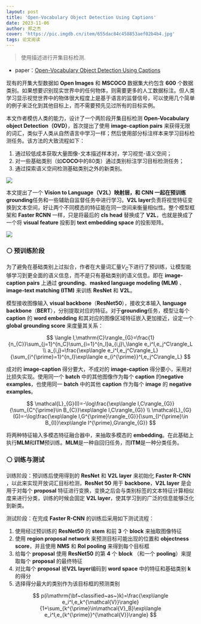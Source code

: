 ```yaml
---
layout: post
title: 'Open-Vocabulary Object Detection Using Captions'
date: 2023-11-06
author: 郑之杰
cover: 'https://pic.imgdb.cn/item/655dac84c458853aef02b4b4.jpg'
tags: 论文阅读
---
```


> 使用描述进行开集目标检测.

- paper：[Open-Vocabulary Object Detection Using Captions](https://arxiv.org/abs/2011.10678)

现有的开集大型数据如 **Open Images** 和 **MSCOCO** 数据集大约包含 **600** 个数据类别。如果想要识别现实世界中的任何物体，则需要更多的人工数据标注。但人类学习显示视觉世界中的物体很大程度上是基于语言的监督信号，可以使用几个简单的例子来泛化到其他目标上，而不需要预先见过所有的目标实例。

本文作者模仿人类的能力，设计了一个两阶段开集目标检测 **Open-Vocabulary object Detection（OVD）**，首次提出了使用 **image-caption pairs** 来获得无限的词汇，类似于人类从自然语言中学习一样；然后使用部分标注样本来学习目标检测任务。该方法的大致流程如下：
1. 通过较低成本获取大量图像-文本描述样本对，学习视觉-语义空间；
2. 对一些基础类别（如**COCO**中的$80$类）通过类别标注学习目标检测任务；
3. 通过探索语义空间检测基础类别之外的新类别。

![](https://pic.imgdb.cn/item/655dae69c458853aef08dc52.jpg)

本文提出了一个 **Vision to Language（V2L）**映射层，和 **CNN** 一起在预训练**grounding**任务和一些辅助自监督任务中进行学习。**V2L layer**负责将视觉特征变换到文本空间，好让两个不同模态的特征能在同一空间来衡量相似性。整个模型框架和 **Faster RCNN** 一样，只是将最后的 **cls head** 替换成了 **V2L**，也就是换成了一个将 **visual feature** 投影到 **text embedding space** 的投影矩阵。

![](https://pic.imgdb.cn/item/655f16d0c458853aef4de228.jpg)

### ⚪ 预训练阶段

为了避免在基础类别上过拟合，作者在大量词汇量$V_C$下进行了预训练，让模型能够学习到更全面的语义信息，而不是只有基础类别的语义信息。即在 **image-caption pairs** 上通过 **grounding**、**masked language modeling (MLM)** 、 **image-text matching (ITM)** 来训练 **ResNet** 和 **V2L**。

模型接收图像输入 **visual backbone**（**ResNet50**），接收文本输入 **language backbone**（**BERT**），分别提取对应的特征。对于**grounding**任务，模型让每个 **caption** 的 **word embedding** 和其对应的图像区域特征嵌入更加接近，设定一个 **global grounding score** 来度量其关系：

$$
\langle I,\mathrm{C}\rangle_{G}=\frac{1}{n_{C}}\sum_{j=1}^{n_C}\sum_{i=1}^{n_I}a_{i,j}\,\langle e_i^I,e_j^C\rangle_L \\
a_{i,j}=\frac{\exp\langle e_i^I,e_j^C\rangle_L}{\sum_{i^{\prime}=1}^{n_I}\exp\langle e_{i^{\prime}}^I,e_j^C\rangle_L}
$$

成对的 **image-caption** 得分要大，不成对的 **image-caption** 得分要小，采用对比损失实现。使用同一个 **batch** 中的其他图像作为每个 **caption** 的**negative examples**，也使用同一 **batch** 中的其他 **caption** 作为每个 **image** 的 **negative examples**。

$$
\mathcal{L}_{G}(I)=-\log\frac{\exp\langle I,C\rangle_{G}}{\sum_{C^{\prime}\in B_{C}}\exp\langle I,C\rangle_{G}} \\
\mathcal{L}_{G}(G)=-\log\frac{\exp\langle I,G^{\prime}\rangle_{G}}{\sum_{I^{\prime}\in B_{I}}\exp\langle I^{\prime},G\rangle_{G}}
$$

将两种特征输入多模态特征融合器中，来抽取多模态的 **embedding**。在此基础上执行**MLM**和**ITM**预训练。**MLM**是一种自回归任务，而**ITM**是一种分类任务。

### ⚪ 训练与测试

训练阶段：预训练后使用得到的 **ResNet** 和 **V2L layer** 来初始化 **Faster R-CNN** ，以此来实现开放词汇目标检测，**ResNet 50** 用于 **backbone**，**V2L layer** 是会用于对每个 **proposal** 特征进行变换，变换之后会与类别标签的文本特征计算相似度来进行分类，训练的时候会固定 **V2L layer**，使其学习到的广泛的信息能够泛化到新类。

测试阶段：在完成 **Faster R-CNN** 的训练后采用如下测试流程：
1. 使用经过预训练的 **ResNet50** 的 **stem** 和前 **3** 个 **block** 来抽取图像特征
2. 使用 **region proposal network** 来预测目标可能出现的位置和 **objectness score**，并且使用 **NMS** 和 **RoI pooling** 来得到每个目标框
3. 给每个 **proposal** 使用 **ResNet50** 的第 **4** 个 **block** （和一个 **pooling**）来提取每个 **proposal** 的最终特征
4. 对比每个 **proposal** 被**V2L layer**编码到 **word space** 中的特征和基础类别 **k** 的得分
5. 选择得分最大的类别作为该目标框的预测类别

$$
p(i\mathrm{\bf~classified~as~}k)=\frac{\exp\langle e_i^I,e_k^{\mathcal{V}}\rangle}{1+\sum_{k^{\prime}\in\mathcal{V}_B}\exp\langle e_i^I,e_{k^{\prime}}^{\mathcal{V}}\rangle}
$$

